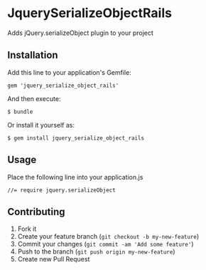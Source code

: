 # JquerySerializeObjectRails

Adds jQuery.serializeObject plugin to your project

## Installation

Add this line to your application's Gemfile:

    gem 'jquery_serialize_object_rails'

And then execute:

    $ bundle

Or install it yourself as:

    $ gem install jquery_serialize_object_rails

## Usage

Place the following line into your application.js

    //= require jquery.serializeObject

## Contributing

1. Fork it
2. Create your feature branch (`git checkout -b my-new-feature`)
3. Commit your changes (`git commit -am 'Add some feature'`)
4. Push to the branch (`git push origin my-new-feature`)
5. Create new Pull Request

